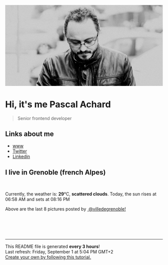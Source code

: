 ![Pascal Achard](./images/photo-pascal-achard.jpg)
# Hi, it's me Pascal Achard
> Senior frontend developer

## Links about me
- [www](https://www.pascal-achard.com)
- [Twitter](https://twitter.com/botmaster)
- [Linkedin](http://www.linkedin.com/in/pascal-achard)


## I live in Grenoble (french Alpes)
<img src="https://openweathermap.org/img/wn/03d@2x.png" alt="">

Currently, the weather is: **29**°C, **scattered clouds**.
Today, the sun rises at 06:58 AM and sets at 08:16 PM

Above are the last 8 pictures posted by <a href="https://www.instagram.com/villedegrenoble/" target="_blank"><img alt="" src="https://upload.wikimedia.org/wikipedia/commons/thumb/e/e7/Instagram_logo_2016.svg/1024px-Instagram_logo_2016.svg.png" width="20"/> @villedegrenoble!</a>

<p style="display: flex; flex-wrap: wrap; gap: 20px;">
        <img src="https://cdn1.picuki.com/hosted-by-instagram/q/0exhNuNYnjBGZDHIdN5WmL9I2Pk2GAlRNecaS7j0nyZiNxIsbHWB58ltwdev%7C%7CDlyKw1oASyLfzhi7YwiWVRWZFR5PULWTbaOSThW76WfU4Cl1jdl85Jkk7w3LHIeYXau9cstOzjYMTIfQeoEH%7C%7Cb2rvUW+%7C%7C7wbTYNpi2TNLxCyQlWotfpUrJy9ZRzt52U1h+189JldAJZ+jtvdBFundPZlTIeAf3+Idp1orN2S%7C%7CkKhtAKv6K%7C%7C1SO2ECMseW16GX6Rv5+HoOAAuiDpYGhpqzjheKc4EEMWggiqljQYlKEtjImqFaxVgfM2m7ODCmMDUjFKiCU%7C%7Ck8SqtgLsSUHv3EBQnjeel%7C%7CW+eqN29qrRI9GfXfa9%7C%7CzPXQeD4FrZqbVkaGfr7XnDKCMWFPvt1l9l7JqwW5ku751WHU7Hjmhx0WWMepWGuKstWBcKTx5C3+3ON2j%7C%7Cd9VNt.jpeg" alt="" width="200"/>
        <img src="https://cdn1.picuki.com/hosted-by-instagram/q/0exhNuNYnjBGZDHIdN5WmL9I2Pk2GAlRNecaS7j0nyZiNxIsbHWB58ltwdGn%7C%7CDh6Kwh9HS+Lfzhi4ogvUV5UZFdzNUPeTryPSTpc6qWZV4Cm1Ddj%7C%7CJZhkL49K3IeY36t9sMrOzjYMTIfQeoEH%7C%7Cb2rvUV%7C%7CPPwajIFuDWWNOUtzCVG%7C%7CMm0X51wm8Rm3ayEv0Pxto0%7C%7CNylL9XkgKQcursrV%7C%7CndbEvL+M4Byp6JzSPkCj9ND1OHtpCa5BTB7Kzs4KD6chYTJnLMM1yWwcxs560aNYogDEEJNkEWP8RM1v9EPp7TzN916+98ZkIGRT2UFAjsm8lJhmMntxxzsbkSt9HtI9TLH+JGpZM0g85%7C%7CVCOSFXNe+%7C%7CnLkXvzQEe0cdns6L+%7C%7CaHg7Zc8ShQcdcy90bOqscgAqWtjmzd4%7C%7Cn1RcsXDcZ1mDd.jpeg" alt="" width="200"/>
        <img src="https://cdn1.picuki.com/hosted-by-instagram/q/0exhNuNYnjBGZDHIdN5WmL9I2Pk2GAlRNucaS7j0nyZiNxIsbHWB58ltwdev%7C%7CDlyKw1oASyLfzhi7IgvWF1VZFR5PUfWSryPTjtX5qiQV4Ch1zBm959lnb40LX0eY3Wr9sAsOzjYMTIfQeoEH%7C%7Cb2rvUW+%7C%7C7wbTYNpi2TNLxCyQlWotfpUrJy9ZRzt52U1h+189JldAJZ+jtvdBFundPZlTIeAf3+Idp1orN2S%7C%7CkKhtAKv6K81SO2ECMseW16GX6Rv5+HoOAAuiDpYGhpqzLheKc4EEMWggiitB0dn64lnpO2N6xV5t1stIqECmMDUjFKiCU%7C%7Ck8SqtgLsSUHv3EBQnjeel%7C%7CW+eqN29qrRI9KPb9f57g%7C%7CjZOPPTLdIank5EuaHdHvNCqGyX9tmvtNdFqhZxX2TozSvVr3Vmhx0WWMepWGvXMUoBcKTx5C3+3ON2j%7C%7Cd9VNt.jpeg" alt="" width="200"/>
        <img src="https://cdn1.picuki.com/hosted-by-instagram/q/0exhNuNYnjBGZDHIdN5WmL9I2Pk2GAlRNucaS7j0nyZiNxIsbHWB58ltwdev%7C%7CDlyKw1oASyLfzhh5IMiVV5VZFR5PE3cTrGKTjtc6q+ZXICr0jFu9pVkk7o2Kn0cZH6u8sAsOzjYMTIfQeoEH%7C%7Cb2rvUW+%7C%7C7wbTYNpi2TNLxCyQlWotfpUrJy9ZRzt52U1h+189JldAJZ+jtvdBFundPZlTIeAf3+Idp1orN2S%7C%7CkKhtAKv6K81SO2ECMseW16GX6Rv5+HoOAAuiDpYGhpqzfheKc4EEMWggjv7iYAtZkXkIz3BaxVgK1tnvLzCmMDUjFKiCU%7C%7Ck8SqtgLsSUHv3EBQnjeel%7C%7CW+eqN29qrRI9erft6%7C%7ClSmWb4SIJbwUDFsNV%7C%7CObR031Kd69VZ9ssppMHeJe2E20yjGrYr%7C%7CVmhx0WWMepWLbW7MjBcKTx5C3+3ON2j%7C%7Cd9VNt.jpeg" alt="" width="200"/>
        <img src="https://cdn1.picuki.com/hosted-by-instagram/q/0exhNuNYnjBGZDHIdN5WmL9I2Pk2GAlRNecaS7j0nyZiNxIsbHWB58ltwdGn%7C%7CDh6Kwh9HS+Lfzhg54MjVlhUZFtyNEzaS7WKSTlX56maUYCk2jRn9p5gnbcxKHIWZHev88MlOzjYMTIfQeoEH%7C%7Cb2rvUT+vvwbTYNpi2TNLxCyQlWotfpUrJy9ZRzt52U1h+189JldAJZ+jtvdBFundPZlTIeAf3+Idp1orN2S%7C%7CkKhtAKv6K%7C%7C1SO2ECMseW16GX6Rv5+HoOAAuiDpYGhpqzjheKc4EEMWggi%7C%7C5TUZ5Y4JpKuwI6xVga476Kf5CmMDUjFKiCU%7C%7Ck8SqtQLsSUHv3EBQnjeel%7C%7CW+eqN29qrRI9G+Wvzm+izWWuPyEa9ARXkAFc%7C%7CGdQ34Ltq+N+9pop4XLt0Yzm6H9TTsS4LFmhx0WWMepWfeWrcnBcKTx5C3+3ON2j%7C%7Cd9VNt.jpeg" alt="" width="200"/>
        <img src="https://cdn1.picuki.com/hosted-by-instagram/q/0exhNuNYnjBGZDHIdN5WmL9I2Pk2GAlRNecaS7j0nyZiNxIsbHWB58ltwdev%7C%7CDlyKw1oASyLfzln4IMtUVpUZFR4NELdTLWJRTxS7KyaUYCh1jNi9JFplbw9L3wdY3Kn9cdDCnicKyVHDe0AUqinq+sJ+OXvaTYFuDKXNLQT9zJBpY6uSKVKz8J13bHR1Bv9vdBhGy5CoiVxfA8XrN7loi5XVfrjJs9zt6B6CLEAnchRpr6gnSu5X2soeGpwWT6ars3+ke08hiL8KWRooieYSaoEIEQd3E2240Bou5YnvoixFbU19cRglbORSWIKAk1ElkVtwIOctgLsSSaq3EEPlC2GhLy5L652mbT2B8uXQvHg3QDwP539WYpcVVcwAazcR3vJK9CaVu19h6F8P7VU43Gd9g+2WpGy0xYsUmFs1WGqWcM2fPOe+7yt9iqIgG7b9FE=.jpeg" alt="" width="200"/>
        <img src="https://cdn1.picuki.com/hosted-by-instagram/q/0exhNuNYnjBGZDHIdN5WmL9I2Pk2GAlRNucaS7j0nyZiNxIsbHWB58ltwdev%7C%7CDlyKw1oASyLfzll44spVF1WZFR4PEHeTLGPSjdR56qcUoCh1DFg8pZilrg0JHUbbXKm9cEpOzjYMTIfQeoEH%7C%7Cb2rvUW8PvwbTIBpi2TMLBCyQlWotfpUrJy9ZRzt52U1h+189JldAJZ+jtvdBFundPZlTIeAf3+Idp1orN2S%7C%7CkKhtAKv6K81SO2ECMseW16GX6Rv5+HoOAAuiDpYGhpqzfheKc4EEMWggjqn1s0lqN4ir2RO6xVge4hl4WPCmMDUjFKiCU%7C%7Ck8SqtgLsSUHv3EBQnjeel%7C%7CW+eqN29qrRI9CPRfzKlSiSZZzIEKp4eWAsMu7cVEzSJ%7C%7CaJX8l+29xLJqt+gGnnySCvYYPzmhx0WWMepWLYVcsgBcKTx5C3+3ON2j%7C%7Cd9VNt.jpeg" alt="" width="200"/>
        <img src="https://cdn1.picuki.com/hosted-by-instagram/q/0exhNuNYnjBGZDHIdN5WmL9I2Pk2GAlRNucaS7j0nyZiNxIsbHWB58ltwdev%7C%7CDlyKw1oASyLfzll44sqVFRWZFR4PEHeTbCJTD5d7ayRUoCk2zxn95Vllrs9KnwebHKm%7C%7C8soOzjYMTIfQeoEH%7C%7Cbx7a8Koru5A2MGo1zRMrBC0GAG4fy3UPI7mslm3ayEv0Pxto0%7C%7CNylL9XkgKQcursrV%7C%7CndYEvL+M4Byp6JzSPkCj9ND1OHtpCa5BTB7Kz44KD6chYTJnLNOqDHxXBhsw2WebogDdhpJgnK68RM1v9EPp7TzN916+N8ZkIGRT2UFAjsm8lJhmMntxxzsbkO6+FkD7EryxqeHYPsqoLP0KeCkbdju6AjVZbDkBLhJSEIhCvbxe2jwCOOxQcdcy90bOq1t9HiUtjmzd4%7C%7Cn1RcsXDcZ1mDd.jpeg" alt="" width="200"/>
</p>

------------
<p>This README file is generated <b>every 3 hours</b>!
    <br />Last refresh: Friday, September 1 at 5:04 PM GMT+2
    <br /><a href="https://medium.com/@th.guibert/how-to-create-a-self-updating-readme-md-for-your-github-profile-f8b05744ca91">Create your own by following this tutorial.</a>
</p>
<p><a href="https://github.com/botmaster/botmaster/actions/workflows/main.yaml"><img alt="" src="https://github.com/botmaster/botmaster/actions/workflows/main.yaml/badge.svg" /></a></p>

